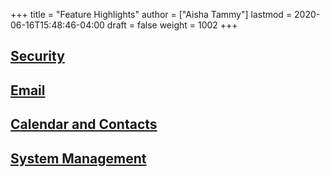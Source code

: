 +++
title = "Feature Highlights"
author = ["Aisha Tammy"]
lastmod = 2020-06-16T15:48:46-04:00
draft = false
weight = 1002
+++

## [Security](security)

## [Email](email)

## [Calendar and Contacts](davical)

## [System Management](system)
